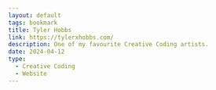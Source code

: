 ```yaml
---
layout: default
tags: bookmark
title: Tyler Hobbs
link: https://tylerxhobbs.com/
description: One of my favourite Creative Coding artists.
date: 2024-04-12
type:
  - Creative Coding
  - Website
---
```

